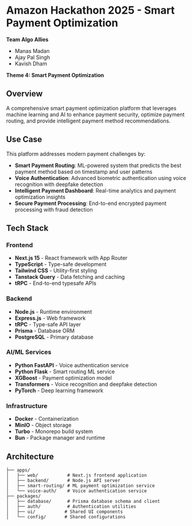 # Amazon Hackathon 2025 - Smart Payment Optimization

**Team Algo Allies**

- Manas Madan
- Ajay Pal Singh
- Kavish Dham

**Theme 4: Smart Payment Optimization**

## Overview

A comprehensive smart payment optimization platform that leverages machine learning and AI to enhance payment security, optimize payment routing, and provide intelligent payment method recommendations.

## Use Case

This platform addresses modern payment challenges by:

- **Smart Payment Routing**: ML-powered system that predicts the best payment method based on timestamp and user patterns
- **Voice Authentication**: Advanced biometric authentication using voice recognition with deepfake detection
- **Intelligent Payment Dashboard**: Real-time analytics and payment optimization insights
- **Secure Payment Processing**: End-to-end encrypted payment processing with fraud detection

## Tech Stack

### Frontend

- **Next.js 15** - React framework with App Router
- **TypeScript** - Type-safe development
- **Tailwind CSS** - Utility-first styling
- **Tanstack Query** - Data fetching and caching
- **tRPC** - End-to-end typesafe APIs

### Backend

- **Node.js** - Runtime environment
- **Express.js** - Web framework
- **tRPC** - Type-safe API layer
- **Prisma** - Database ORM
- **PostgreSQL** - Primary database

### AI/ML Services

- **Python FastAPI** - Voice authentication service
- **Python Flask** - Smart routing ML service
- **XGBoost** - Payment optimization model
- **Transformers** - Voice recognition and deepfake detection
- **PyTorch** - Deep learning framework

### Infrastructure

- **Docker** - Containerization
- **MinIO** - Object storage
- **Turbo** - Monorepo build system
- **Bun** - Package manager and runtime

## Architecture

```
├── apps/
│   ├── web/           # Next.js frontend application
│   ├── backend/       # Node.js API server
│   ├── smart-routing/ # ML payment optimization service
│   └── voice-auth/    # Voice authentication service
├── packages/
│   ├── database/      # Prisma database schema and client
│   ├── auth/          # Authentication utilities
│   ├── ui/           # Shared UI components
│   └── config/       # Shared configurations
```
